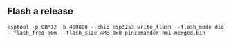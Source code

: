 ## Flash a release
```
esptool -p COM12 -b 460800 --chip esp32s3 write_flash --flash_mode dio --flash_freq 80m --flash_size 4MB 0x0 pincomander-hmi-merged.bin
```
